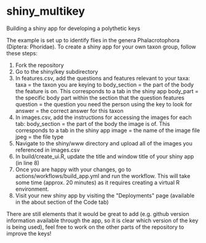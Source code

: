 # shiny_multikey
Building a shiny app for developing a polythetic keys

The example is set up to identify flies in the genera Phalacrotophora (Diptera: Phoridae). To create a shiny app for your own taxon group, follow these steps:

1) Fork the repository
2) Go to the shiny/key subdirectory 
3) In features.csv, add the questions and features relevant to your taxa:
taxa = the taxon you are keying to
body_section = the part of the body the feature is on. This corresponds to a tab in the shiny app
body_part = the specific body part within the section that the question features
question = the question you need the person using the key to look for
answer = the correct answer for this taxon
4) In images.csv, add the instructions for accessing the images for each tab:
body_section = the part of the body the image is of. This corresponds to a tab in the shiny app
image = the name of the image file
jpeg = the file type
5) Navigate to the shiny/www directory and upload all of the images you referenced in images.csv
6) In build/create_ui.R, update the title and window title of your shiny app (in line 8)
7) Once you are happy with your changes, go to actions/workflows/build_app.yml and run the workflow. This will take some time  (approx. 20 minutes) as it requires creating a virtual R environment.
8) Visit your new shiny app by visiting the "Deployments" page (available in the about section of the Code tab)

There are still elements that it would be great to add (e.g. github version information available through the app, so it is clear which version of the key is being used), feel free to work on the other parts of the repository to improve the keys!
